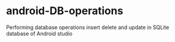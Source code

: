 # android-DB-operations
Performing database operations insert delete and update in SQLite database of Android studio
